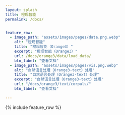 ```yaml
---
layout: splash
title: 橙现智能
permalink: /docs/


feature_row:
  - image_path: "assets/images/pages/data.png.webp"
    alt: "橙现智能"
    title: "橙现智能（Orange3）"
    excerpt: "橙现智能（Orange3）"
    url: /docs/orange3/data/load_data/
    btn_label: "查看文档"
  - image_path: "assets/images/pages/vis.png.webp"
    alt: "自然语言处理（Orange3-text）处理"
    title: "自然语言处理（Orange3-text）处理"
    excerpt: "自然语言处理（Orange3-text）处理"
    url: "/docs/orange3/text/corpuls/"
    btn_label: "查看文档"

---
```

{% include feature_row %}

